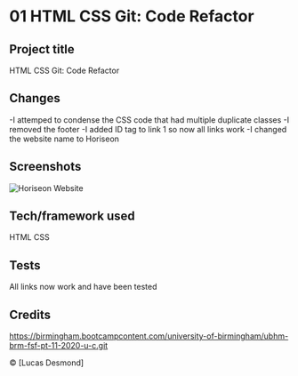 # 01 HTML CSS Git: Code Refactor

## Project title
HTML CSS Git: Code Refactor

## Changes
-I attemped to condense the CSS code that had multiple duplicate classes
-I removed the footer
-I added ID tag to link 1 so now all links work
-I changed the website name to Horiseon

## Screenshots
<img src="test.png" 
alt="Horiseon Website">

## Tech/framework used
HTML
CSS

## Tests
All links now work and have been tested

## Credits
https://birmingham.bootcampcontent.com/university-of-birmingham/ubhm-brm-fsf-pt-11-2020-u-c.git

© [Lucas Desmond]